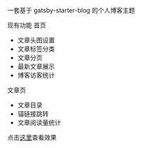 一套基于 gatsby-starter-blog 的个人博客主题

现有功能
首页

- 文章头图设置
- 文章标签分类
- 文章分页
- 最新文章展示
- 博客访客统计

文章页

- 文章目录
- 锚链接跳转
- 文章阅读量统计


点击[这里](https://bettertisen.github.io/gatsby-omg-blog/)查看效果
